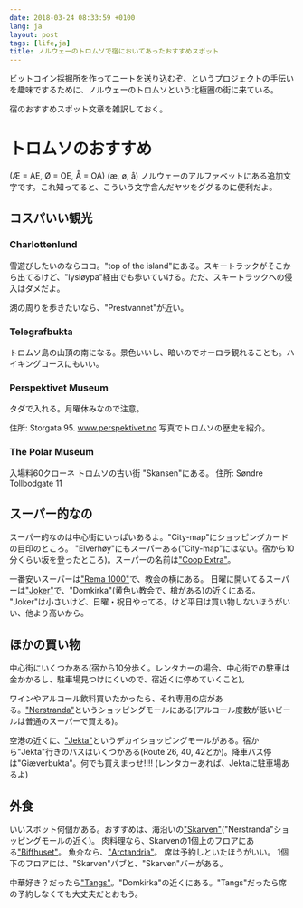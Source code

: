 ```yaml
---
date: 2018-03-24 08:33:59 +0100
lang: ja
layout: post
tags: [life,ja]
title: ノルウェーのトロムソで宿においてあったおすすめスポット
---
```

ビットコイン採掘所を作ってニートを送り込むぞ、というプロジェクトの手伝いを趣味でするために、ノルウェーのトロムソという北極圏の街に来ている。

宿のおすすめスポット文章を雑訳しておく。

# トロムソのおすすめ

(Æ = AE, Ø = OE, Å = OA) (æ, ø, å) ノルウェーのアルファベットにある追加文字です。これ知ってると、こういう文字含んだヤツをググるのに便利だよ。

## コスパいい観光

### Charlottenlund

雪遊びしたいのならココ。"top of the island"にある。スキートラックがそこから出てるけど、"lysløypa"経由でも歩いていける。ただ、スキートラックへの侵入はダメだよ。

湖の周りを歩きたいなら、"Prestvannet"が近い。

### Telegrafbukta

トロムソ島の山頂の南になる。景色いいし、暗いのでオーロラ観れることも。ハイキングコースにもいい。

### Perspektivet Museum

タダで入れる。月曜休みなので注意。

住所: Storgata 95.
www.perspektivet.no
写真でトロムソの歴史を紹介。

### The Polar Museum

入場料60クローネ
トロムソの古い街 "Skansen"にある。
住所: Søndre Tollbodgate 11

## スーパー的なの

スーパー的なのは中心街にいっぱいあるよ。"City-map"にショッピングカードの目印のところ。
"Elverhøy"にもスーパーある("City-map"にはない。宿から10分くらい坂を登ったところ)。スーパーの名前は["Coop Extra"](https://www.google.no/maps/place/Extra+Elverh%C3%B8y/@69.6523303,18.8958302,13z/data=!4m8!1m2!2m1!1sextra!3m4!1s0x45c4c44b257fa42d:0x19148ed52f73c2e1!8m2!3d69.6533003!4d18.9293093?hl=ja)。

一番安いスーパーは["Rema 1000"](https://www.google.no/maps/place/REMA+1000/@69.6523233,18.8958302,13z/data=!4m8!1m2!2m1!1srema+1000!3m4!1s0x45c4c45303eb7705:0xfc4714c2c16a130f!8m2!3d69.6518685!4d18.9569967?hl=ja)で、教会の横にある。
日曜に開いてるスーパーは["Joker"](https://www.google.no/maps/place/Joker+Storgata/@69.6523163,18.8958302,13z/data=!4m8!1m2!2m1!1sjoker!3m4!1s0x45c4c5acdbee9ac1:0xd07aa63df89d581a!8m2!3d69.6485527!4d18.9549973?hl=ja)で、"Domkirka"(黄色い教会で、槍がある)の近くにある。
"Joker"は小さいけど、日曜・祝日やってる。けど平日は買い物しないほうがいい、他より高いから。

## ほかの買い物

中心街にいくつかある(宿から10分歩く。レンタカーの場合、中心街での駐車は金かかるし、駐車場見つけにくいので、宿近くに停めていくこと)。

ワインやアルコール飲料買いたかったら、それ専用の店がある。["Nerstranda"](https://www.google.no/maps/place/Nerstranda,+9,+9008+Troms%C3%B8/@69.6466218,18.9527238,17z/data=!3m1!4b1!4m5!3m4!1s0x45c4c5acf5fa0eb1:0x115ae785ed54cc9f!8m2!3d69.6466566!4d18.9549891?hl=ja)というショッピングモールにある(アルコール度数が低いビールは普通のスーパーで買える)。

空港の近くに、["Jekta"](https://www.google.no/maps/place/Jekta+Storsenter/@69.667111,18.9044951,12.5z/data=!4m5!3m4!1s0x45c4c43c502f155d:0x675a64f19a64efeb!8m2!3d69.674451!4d18.9287139?hl=ja)というデカイショッピングモールがある。宿から"Jekta"行きのバスはいくつかある(Route 26, 40, 42とか)。降車バス停は"Giæverbukta"。何でも買えまっせ!!!!
(レンタカーあれば、Jektaに駐車場あるよ)

## 外食

いいスポット何個かある。おすすめは、海沿いの["Skarven"](https://www.google.no/maps/place/Biffhuset+Skarven/@69.6469406,18.9542996,17z/data=!3m1!4b1!4m5!3m4!1s0x45c4c5ac8d174a29:0xae956d906211b307!8m2!3d69.6469406!4d18.9564883?hl=ja)("Nerstranda"ショッピングモールの近く)。
肉料理なら、Skarvenの1個上のフロアにある["Biffhuset"](https://www.google.no/maps/place/Biffhuset+Skarven/@69.6469406,18.9542996,17z/data=!3m1!4b1!4m5!3m4!1s0x45c4c5ac8d174a29:0xae956d906211b307!8m2!3d69.6469406!4d18.9564883?hl=ja)。
魚介なら、["Arctandria"](https://www.google.no/maps/place/Arctandria+Seafood+Restaurant/@69.6470359,18.9550722,17z/data=!3m1!4b1!4m5!3m4!1s0x45c4c5ac8d174a29:0x40728cf455fc3981!8m2!3d69.6470359!4d18.9564148?hl=ja)。
席は予約しといたほうがいい。
1個下のフロアには、"Skarven"パブと、"Skarven"バーがある。

中華好き？だったら["Tangs"](https://www.google.no/maps/place/Tang's+restaurant+AS/@69.64895,18.9559632,17z/data=!3m1!4b1!4m5!3m4!1s0x45c4c5acb5f7f21f:0xba7379d9491f351a!8m2!3d69.64895!4d18.9581519?hl=ja)。"Domkirka"の近くにある。"Tangs"だったら席の予約しなくても大丈夫だとおもう。
